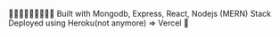 👋👋👋👋👋👋👋👋👋 
Built with Mongodb, Express, React, Nodejs (MERN) Stack 
Deployed using Heroku(not anymore) => Vercel 🤗

